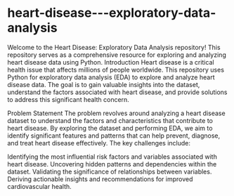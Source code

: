 # heart-disease---exploratory-data-analysis
Welcome to the Heart Disease: Exploratory Data Analysis repository! This repository serves as a comprehensive resource for exploring and analyzing heart disease data using Python.
Introduction
Heart disease is a critical health issue that affects millions of people worldwide. This repository uses Python for exploratory data analysis (EDA) to explore and analyze heart disease data. The goal is to gain valuable insights into the dataset, understand the factors associated with heart disease, and provide solutions to address this significant health concern.

Problem Statement
The problem revolves around analyzing a heart disease dataset to understand the factors and characteristics that contribute to heart disease. By exploring the dataset and performing EDA, we aim to identify significant features and patterns that can help prevent, diagnose, and treat heart disease effectively. The key challenges include:

Identifying the most influential risk factors and variables associated with heart disease.
Uncovering hidden patterns and dependencies within the dataset.
Validating the significance of relationships between variables.
Deriving actionable insights and recommendations for improved cardiovascular health.

